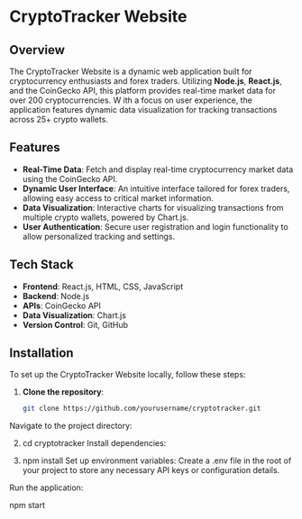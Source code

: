 # CryptoTracker Website

## Overview
The CryptoTracker Website is a dynamic web application built for cryptocurrency enthusiasts and forex traders. 
Utilizing **Node.js**, **React.js**, and the CoinGecko API, 
this platform provides real-time market data for over 200 cryptocurrencies. W
ith a focus on user experience, the application features dynamic data visualization for tracking transactions across 25+ crypto wallets.

## Features
- **Real-Time Data**: Fetch and display real-time cryptocurrency market data using the CoinGecko API.
- **Dynamic User Interface**: An intuitive interface tailored for forex traders, allowing easy access to critical market information.
- **Data Visualization**: Interactive charts for visualizing transactions from multiple crypto wallets, powered by Chart.js.
- **User Authentication**: Secure user registration and login functionality to allow personalized tracking and settings.

## Tech Stack
- **Frontend**: React.js, HTML, CSS, JavaScript
- **Backend**: Node.js
- **APIs**: CoinGecko API
- **Data Visualization**: Chart.js
- **Version Control**: Git, GitHub

## Installation
To set up the CryptoTracker Website locally, follow these steps:

1. **Clone the repository**:
   ```bash
   git clone https://github.com/yourusername/cryptotracker.git
Navigate to the project directory:

2. cd cryptotracker
Install dependencies:

3. npm install
Set up environment variables: Create a .env file in the root of your project to store any necessary API keys or configuration details.

Run the application:

npm start
